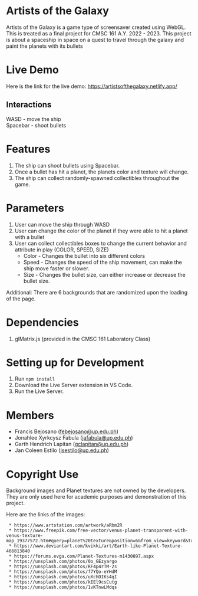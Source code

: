 # Artists of the Galaxy

Artists of the Galaxy is a game type of screensaver created using WebGL. This is treated as a final project for CMSC 161 A.Y. 2022 - 2023. This project is about a spaceship in space on a quest to travel through the galaxy and paint the planets with its bullets

# Live Demo

Here is the link for the live demo: https://artistsofthegalaxy.netlify.app/

## Interactions

WASD - move the ship  
Spacebar - shoot bullets

# Features

1. The ship can shoot bullets using Spacebar.
2. Once a bullet has hit a planet, the planets color and texture will change.
3. The ship can collect randomly-spawned collectibles throughout the game.

# Parameters
1. User can move the ship through WASD
2. User can change the color of the planet if they were able to hit a planet with a bullet
3. User can collect collectibles boxes to change the current behavior and attribute in play (COLOR, SPEED, SIZE)
      * Color - Changes the bullet into six different colors
      * Speed - Changes the speed of the ship movement, can make the ship move faster or slower.
      * Size - Changes the bullet size, can either increase or decrease the bullet size.

Additional: There are 6 backgrounds that are randomized upon the loading of the page.
# Dependencies
1. glMatrix.js (provided in the CMSC 161 Laboratory Class)

# Setting up for Development

1. Run `npm install`
2. Download the Live Server extension in VS Code.
3. Run the Live Server.

# Members

- Francis Bejosano (febejosano@up.edu.ph)
- Jonahlee Xyrkcysz Fabula (jafabula@up.edu.ph)
- Garth Hendrich Lapitan (gclapitan@up.edu.ph)
- Jan Coleen Estilo (jsestilo@up.edu.ph)

# Copyright Use
 Background images and Planet textures are not owned by the developers. They are only used here for academic purposes and demonstration of this project.

 Here are the links of the images:
 
     * https://www.artstation.com/artwork/aRbm2R
     * https://www.freepik.com/free-vector/venus-planet-transparent-with-venus-texture-map_19377572.htm#query=planet%20texture&position=6&from_view=keyword&track=ais
     * https://www.deviantart.com/kvikki/art/Earth-like-Planet-Texture-466813840
     * https://forums.evga.com/Planet-Textures-m1430897.aspx
     * https://unsplash.com/photos/0o_GEzyargo
     * https://unsplash.com/photos/RF4p4rTM-2s
     * https://unsplash.com/photos/f7YQo-eYHdM
     * https://unsplash.com/photos/uXchDIKs4qI
     * https://unsplash.com/photos/kEEl9csCutg
     * https://unsplash.com/photos/1vKTnwLMdqs
